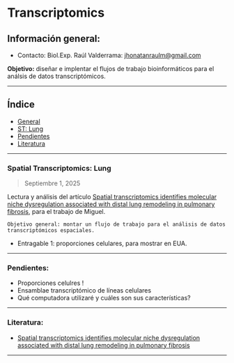 # **Transcriptomics**

## Información general:

+ Contacto: Biol.Exp. Raúl Valderrama: jhonatanraulm@gmail.com

**Objetivo:** diseñar e implentar el flujos de trabajo bioinformáticos para el análsis de datos transcriptómicos. 

---

## Índice

- [General](#información-general)
- [ST: Lung](#spatial-transcriptomics-lung)
- [Pendientes](#pendientes)
- [Literatura](#literatura)

---

### Spatial Transcriptomics: Lung 

> Septiembre 1, 2025

Lectura y análisis del artículo [Spatial transcriptomics identifies molecular niche dysregulation associated with distal lung remodeling in pulmonary fibrosis](https://www.nature.com/articles/s41588-025-02080-x), para el trabajo de Miguel. 

    Objetivo general: montar un flujo de trabajo para el análisis de datos transcriptómicos espaciales. 

+ Entragable 1: proporciones celulares, para mostrar en EUA.






---

### **Pendientes:**

+ Proporciones celulres !
+ Ensamblae transcriptómico de líneas celulares
+ Qué computadora utilizaré y cuáles son sus características?

---

### **Literatura:**

+ [Spatial transcriptomics identifies molecular niche dysregulation associated with distal lung remodeling in pulmonary fibrosis](https://www.nature.com/articles/s41588-025-02080-x)

---




